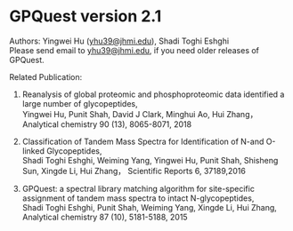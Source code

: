 # GPQuest version 2.1

Authors: Yingwei Hu (yhu39@jhmi.edu), Shadi Toghi Eshghi <br>
Please send email to yhu39@jhmi.edu, if you need older releases of GPQuest.

Related Publication:
1) Reanalysis of global proteomic and phosphoproteomic data identified a large number of glycopeptides,  
Yingwei Hu, Punit Shah, David J Clark, Minghui Ao, Hui Zhang，
Analytical chemistry 90 (13), 8065-8071, 2018

2) Classification of Tandem Mass Spectra for Identification of N-and O-linked Glycopeptides,   
Shadi Toghi Eshghi, Weiming Yang, Yingwei Hu, Punit Shah, Shisheng Sun, Xingde Li, Hui Zhang，
Scientific Reports 6, 37189,2016

3) GPQuest: a spectral library matching algorithm for site-specific assignment of tandem mass spectra to intact N-glycopeptides,  
Shadi Toghi Eshghi, Punit Shah, Weiming Yang, Xingde Li, Hui Zhang,
Analytical chemistry 87 (10), 5181-5188, 2015



